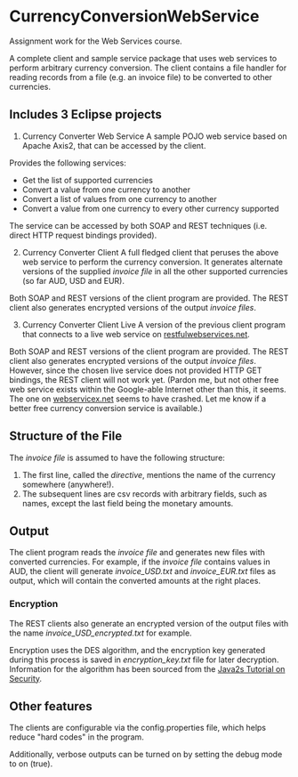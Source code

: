 CurrencyConversionWebService
============================

Assignment work for the Web Services course.

A complete client and sample service package that uses web services to perform arbitrary currency conversion. The client contains a file handler for reading records from a file (e.g. an invoice file) to be converted to other currencies. 

## Includes 3 Eclipse projects ##
1. Currency Converter Web Service
A sample POJO web service based on Apache Axis2, that can be accessed by the client.

Provides the following services: 
* Get the list of supported currencies
* Convert a value from one currency to another
* Convert a list of values from one currency to another
* Convert a value from one currency to every other currency supported 

The service can be accessed by both SOAP and REST techniques (i.e. direct HTTP request bindings provided).

2. Currency Converter Client
A full fledged client that peruses the above web service to perform the currency conversion. It generates alternate versions of the supplied _invoice file_ in all the other supported currencies (so far AUD, USD and EUR).

Both SOAP and REST versions of the client program are provided. The REST client also generates encrypted versions of the output _invoice files_.

3. Currency Converter Client Live
A version of the previous client program that connects to a live web service on [restfulwebservices.net](restfulwebservices.net/wcf/CurrencyService.svc?wsdl).

Both SOAP and REST versions of the client program are provided. The REST client also generates encrypted versions of the output _invoice files_. However, since the chosen live service does not provided HTTP GET bindings, the REST client will not work yet. (Pardon me, but not other free web service exists within the Google-able Internet other than this, it seems. The one on [webservicex.net](www.webservicex.net/CurrencyConvertor.asmx?WSDL) seems to have crashed. Let me know if a better free currency conversion service is available.)

## Structure of the File ##
The _invoice file_ is assumed to have the following structure:
1. The first line, called the *directive*, mentions the name of the currency somewhere (anywhere!).
2. The subsequent lines are csv records with arbitrary fields, such as names, except the last field being the monetary amounts.

## Output ##
The client program reads the _invoice file_ and generates new files with converted currencies. For example, if the _invoice file_ contains values in AUD, the client will generate *invoice_USD.txt* and *invoice_EUR.txt* files as output, which will contain the converted amounts at the right places. 

### Encryption ###
The REST clients also generate an encrypted version of the output files with the name *invoice_USD_encrypted.txt* for example. 

Encryption uses the DES algorithm, and the encryption key generated during this process is saved in _encryption_key.txt_ file for later decryption.
Information for the algorithm has been sourced from the [Java2s Tutorial on Security](http://www.java2s.com/Tutorial/Java/0490__Security/Catalog0490__Security.htm).

## Other features ##
The clients are configurable via the config.properties file, which helps reduce "hard codes" in the program.

Additionally, verbose outputs can be turned on by setting the debug mode to on (true).
